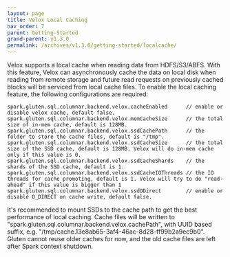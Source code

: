 ```yaml
---
layout: page
title: Velox Local Caching
nav_order: 7
parent: Getting-Started
grand-parent: v1.3.0
permalink: /archives/v1.3.0/getting-started/localcache/
---
```


Velox supports a local cache when reading data from HDFS/S3/ABFS. With this feature, Velox can asynchronously cache the data on local disk when reading from remote storage and future read requests on previously cached blocks will be serviced from local cache files. To enable the local caching feature, the following configurations are required:

```shell
spark.gluten.sql.columnar.backend.velox.cacheEnabled      // enable or disable velox cache, default false.
spark.gluten.sql.columnar.backend.velox.memCacheSize      // the total size of in-mem cache, default is 128MB.
spark.gluten.sql.columnar.backend.velox.ssdCachePath      // the folder to store the cache files, default is "/tmp".
spark.gluten.sql.columnar.backend.velox.ssdCacheSize      // the total size of the SSD cache, default is 128MB. Velox will do in-mem cache only if this value is 0.
spark.gluten.sql.columnar.backend.velox.ssdCacheShards    // the shards of the SSD cache, default is 1.
spark.gluten.sql.columnar.backend.velox.ssdCacheIOThreads // the IO threads for cache promoting, default is 1. Velox will try to do "read-ahead" if this value is bigger than 1 
spark.gluten.sql.columnar.backend.velox.ssdODirect        // enable or disable O_DIRECT on cache write, default false.
```

It's recommended to mount SSDs to the cache path to get the best performance of local caching. Cache files will be written to "spark.gluten.sql.columnar.backend.velox.cachePath", with UUID based suffix, e.g. "/tmp/cache.13e8ab65-3af4-46ac-8d28-ff99b2a9ec9b0". Gluten cannot reuse older caches for now, and the old cache files are left after Spark context shutdown.
